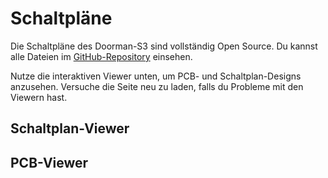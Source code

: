 # Schaltpläne

Die Schaltpläne des Doorman-S3 sind vollständig Open Source. Du kannst alle Dateien im [GitHub-Repository](https://github.com/AzonInc/Doorman/tree/master/pcb) einsehen.

Nutze die interaktiven Viewer unten, um PCB- und Schaltplan-Designs anzusehen. Versuche die Seite neu zu laden, falls du Probleme mit den Viewern hast.

## Schaltplan-Viewer

<kicanvas-embed src="https://raw.githubusercontent.com/AzonInc/Doorman/master/pcb/doorman.kicad_sch" controls="full"></kicanvas-embed>

## PCB-Viewer

<kicanvas-embed src="https://raw.githubusercontent.com/AzonInc/Doorman/master/pcb/doorman.kicad_pcb" controls="full"></kicanvas-embed>